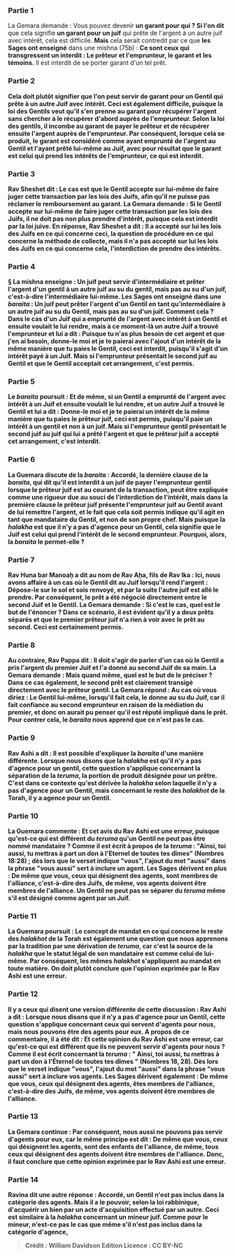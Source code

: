 
### Partie 1
La Gemara demande : Vous pouvez devenir <b>un garant pour qui ? Si l'on dit</b> que cela signifie <b>un garant pour un juif</b> qui prête de l'argent à un autre juif avec intérêt, cela est difficile. <b>Mais</b> cela serait contredit par ce que <b>les Sages ont enseigné</b> dans une mishna (75b) : <b>Ce sont ceux qui transgressent un interdit : Le prêteur et l'emprunteur, le garant et les témoins.</b> Il est interdit de se porter garant d'un tel prêt.

### Partie 2
<b>Cela doit plutôt signifier que l'on peut servir de garant <b>pour un Gentil</b> qui prête à un autre Juif avec intérêt. Ceci est également difficile, <b>puisque la loi des Gentils veut qu'il s'en prenne au garant</b> pour récupérer l'argent sans chercher à le récupérer d'abord auprès de l'emprunteur. Selon la loi des gentils, il incombe au garant de payer le prêteur et de récupérer ensuite l'argent auprès de l'emprunteur. Par conséquent, lorsque cela se produit, le garant est considéré comme ayant emprunté de l'argent au Gentil et l'ayant prêté lui-même au Juif, avec pour résultat <b>que</b> le garant <b>est</b> celui <b>qui prend les intérêts de</b> l'emprunteur, ce qui est interdit.

### Partie 3
<b>Rav Sheshet dit :</b> Le cas est <b>que</b> le Gentil <b>accepte sur lui-même de</b> faire juger cette transaction <b>par les lois des Juifs,</b> afin qu'il ne puisse pas réclamer le remboursement au garant. La Gemara demande : <b>Si</b> le Gentil <b>accepte sur lui-même de</b> faire juger cette transaction <b>par les lois des Juifs, il ne doit pas non plus prendre d'intérêt,</b> puisque cela est interdit par la loi juive. En réponse, <b>Rav Sheshet a dit : Il a accepté sur lui</b> les lois des Juifs <b>en ce qui concerne ceci,</b> la question de procédure en ce qui concerne la méthode de collecte, <b>mais il n'a pas accepté sur lui</b> les lois des Juifs <b>en ce qui concerne cela,</b> l'interdiction de prendre des intérêts.

### Partie 4
§ La mishna enseigne : <b>Un juif peut</b> servir d'intermédiaire et <b>prêter l'argent d'un gentil</b> à un autre juif <b>au su du gentil,</b> mais pas au su d'un juif, c'est-à-dire l'intermédiaire lui-même. <b>Les Sages ont enseigné</b> dans une <i>baraita</i> : <b>Un juif peut prêter l'argent d'un Gentil</b> en tant qu'intermédiaire à un autre juif <b>au su du Gentil, mais pas au su d'un juif. Comment cela ? </b> Dans le cas d'un <b>Juif qui a emprunté de l'argent avec intérêt à un Gentil et</b> ensuite <b>voulait le lui rendre,</b> mais à ce moment-là <b>un autre Juif a trouvé</b> l'emprunteur <b>et lui a dit : </b> Puisque tu n'as plus besoin de cet argent et que j'en ai besoin, <b>donne-le moi et je te paierai</b> avec l'ajout d'un intérêt <b>de la même manière que tu paies</b> le Gentil, ceci est <b>interdit,</b> puisqu'il s'agit d'un intérêt payé à un Juif. <b>Mais si</b> l'emprunteur <b>présentait</b> le second juif <b>au Gentil</b> et que le Gentil acceptait cet arrangement, c'est <b>permis.</b>

### Partie 5
Le <i>baraita</i> poursuit : <b>Et de même, si un Gentil a emprunté de l'argent avec intérêt à un Juif et</b> ensuite <b>voulait le lui rendre,</b> et <b>un autre Juif a trouvé</b> le Gentil <b>et lui a dit : Donne-le moi et je te paierai</b> un intérêt <b>de la même manière que tu paies</b> le prêteur juif, ceci est <b>permis,</b> puisqu'il paie un intérêt à un gentil et non à un juif. Mais <b>si</b> l'emprunteur gentil <b>présentait</b> le second juif <b>au</b> juif qui lui a prêté l'argent et que le prêteur juif a accepté cet arrangement, c'est <b>interdit.</b>

### Partie 6
La Guemara discute de la <i>baraita</i> : <b>Accordé, la dernière clause</b> de la <i>baraita</i>, qui dit qu'il est interdit à un juif de payer l'emprunteur gentil lorsque le prêteur juif est au courant de la transaction, peut être expliquée comme <b>une rigueur</b> due au souci de l'interdiction de l'intérêt, <b>mais dans la première clause</b> le prêteur juif présente l'emprunteur juif au Gentil avant de lui remettre l'argent, et le fait que cela soit permis indique qu'il agit en tant que mandataire du Gentil, et non de son propre chef. Mais <b>puisque</b> la <i>halakha</i> est que <b>il n'y a pas d'agence pour un Gentil,</b> cela signifie que le Juif <b>est</b> celui <b>qui prend l'intérêt de</b> le second emprunteur. Pourquoi, alors, la <i>baraita</i> le permet-elle ?

### Partie 7
<b>Rav Huna bar Manoaḥ a dit au nom de Rav Aḥa, fils de Rav Ika : Ici, nous avons affaire à</b> un cas <b>où</b> le Gentil <b>dit au</b> Juif lorsqu'il rend l'argent : <b>Dépose-le sur le sol et sois renvoyé,</b> et par la suite l'autre juif est allé le prendre. Par conséquent, le prêt a été négocié directement entre le second Juif et le Gentil. La Gemara demande : <b>Si c'est le cas, quel</b> est le but <b>de l'énoncer</b> ? Dans ce scénario, il est évident qu'il y a deux prêts séparés et que le premier prêteur juif n'a rien à voir avec le prêt au second. Ceci est certainement permis.

### Partie 8
<b>Au contraire, Rav Pappa dit :</b> Il doit s'agir de parler d'un cas <b>où le Gentil <b>a pris</b> l'argent du premier Juif <b>et l'a donné</b> au second Juif <b>de sa main.</b> La Gemara demande : <b>Mais quand même, quel est le but <b>de le préciser</b> ? Dans ce cas également, le second prêt est clairement transigé directement avec le prêteur gentil. La Gemara répond : <b>Au cas où vous diriez : Le Gentil lui-même, lorsqu'il fait cela, le donne au su du Juif,</b> car il fait confiance au second emprunteur en raison de la médiation du premier, et donc on aurait pu penser qu'il est réputé impliqué dans le prêt. Pour contrer cela, le <i>baraita</i> <b>nous apprend</b> que ce n'est pas le cas.

### Partie 9
<b>Rav Ashi a dit :</b> Il est possible d'expliquer la <i>baraita</i> d'une manière différente. <b>Lorsque nous disons</b> que la <i>halakha</i> est <b>qu'il n'y a pas d'agence pour un gentil, cette question</b> s'applique <b>concernant</b> la séparation de la <b><i>teruma</i>,</b> la portion de produit désignée pour un prêtre. C'est dans ce contexte qu'est dérivée la <i>halakha</i> selon laquelle il n'y a pas d'agence pour un Gentil, <b>mais concernant le reste des</b> <i>halakhot</i> de la <b>Torah, il y a agence pour un Gentil.</b>

### Partie 10
La Guemara commente : <b>Et cet</b> avis <b>du Rav Ashi est une erreur,</b> puisque <b>qu'est-ce qui est différent</b> du <b><i>teruma</i></b> qu'un Gentil <b>ne peut pas</b> être nommé mandataire ? <b>Comme il est écrit</b> à propos de la <i>teruma</i> : "Ainsi, toi aussi, tu mettras à part un don à l'Eternel de toutes tes dîmes" (Nombres 18:28) ; dès lors que le verset indique <b>"vous"</b>, l'ajout du mot "aussi" dans la phrase <b>"vous aussi"</b> sert à inclure un agent. Les Sages dérivent en plus : <b>De même que vous,</b> ceux qui désignent des agents, sont <b>membres de l'alliance,</b> c'est-à-dire des Juifs, <b>de même, vos agents</b> doivent être <b>membres de l'alliance.</b> Un Gentil ne peut pas se séparer du <i>teruma</i> même s'il est désigné comme agent par un Juif.

### Partie 11
La Guemara poursuit : Le concept de <b>mandat en ce qui concerne le reste des</b> <i>halakhot</i> de la <b>Torah est également</b> une question <b>que nous apprenons</b> par la tradition par une dérivation <b>de <i>teruma</i>,</b> car c'est la source de la <i>halakha</i> que le statut légal de son mandataire est comme celui de lui-même. Par conséquent, les mêmes <i>halakhot</i> s'appliquent au mandat en toute matière. <b>On doit plutôt conclure que l'opinion exprimée <b>par le Rav Ashi est une erreur.</b>

### Partie 12
<b>Il y a</b> ceux <b>qui disent</b> une version différente de cette discussion : <b>Rav Ashi a dit : Lorsque nous disons</b> que <b>il n'y a pas d'agence pour un Gentil, cette question</b> s'applique concernant <b>ceux qui</b> servent d'agents <b>pour nous, mais nous pouvons être des agents pour eux.</b> A propos de ce commentaire, il a été dit : <b>Et cette</b> opinion <b>du Rav Ashi est une erreur,</b> car <b>qu'est-ce qui est différent</b> que <b>ils ne peuvent</b> servir d'agents <b>pour nous ? Comme il est écrit</b> concernant la <i>teruma</i> : " Ainsi, toi aussi, tu mettras à part un don à l'Éternel de toutes tes dîmes " (Nombres 18, 28). Dès lors que le verset indique <b>"vous"</b>, l'ajout du mot "aussi" dans la phrase <b>"vous aussi"</b> sert <b>à inclure vos agents.</b> Les Sages dérivent également : <b>De même que vous,</b> ceux qui désignent des agents, êtes <b>membres de l'alliance,</b> c'est-à-dire des Juifs, <b>de même, vos agents</b> doivent être <b>membres de l'alliance.</b>

### Partie 13
La Gemara continue : Par conséquent, <b>nous aussi</b> ne pouvons pas servir d'agents <b>pour eux,</b> car le même principe <b>est dit : De même que vous,</b> ceux qui désignent les agents, <b>sont des enfants de l'alliance,</b> de même, tous ceux qui désignent des agents doivent être membres de l'alliance. <b>Donc, </b> il faut conclure que cette opinion exprimée <b>par le Rav Ashi est une erreur.</b>

### Partie 14
<b>Ravina dit</b> une autre réponse : <b>Accordé, un Gentil n'est pas</b> inclus dans la catégorie des <b>agents.</b> Mais <b>il a</b> le pouvoir, <b>selon la loi rabbinique,</b> d'<b>acquérir</b> un bien par un acte d'acquisition effectué par un autre. Ceci est <b>similaire</b> à la <i>halakha</i> concernant un <b>mineur juif.</b> Comme pour le <b>mineur, n'est-ce pas</b> le cas <b>que même s'il n'est pas</b> inclus dans la catégorie <b>d'agence,</b>

>Crédit : William Davidson Edition
>Licence : CC BY-NC